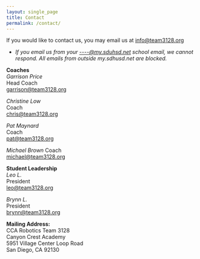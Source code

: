 ```yaml
---
layout: single_page
title: Contact
permalink: /contact/
---
```


If you would like to contact us, you may email us at [info@team3128.org](mailto:info@team3128.org) 
- *If you email us from your ----@my.sduhsd.net school email, we cannot respond. All emails from outside my.sdhusd.net are blocked.*

**Coaches**  
*Garrison Price*  
Head Coach  
[garrison@team3128.org](mailto:garrison@team3128.org)

*Christine Low*  
Coach  
[chris@team3128.org](mailto:chris@team3128.org)

*Pat Maynard*  
Coach  
[pat@team3128.org](mailto:pat@team3128.org)

*Michael Brown*
Coach  
[michael@team3128.org](mailto:michael@team3128.org)


**Student Leadership**  
*Leo L.*  
President  
[leo@team3128.org](mailto:leo@team3128.org)

*Brynn L.*  
President  
[brynn@team3128.org](mailto:brynn@team3128.org)

<!-- 
**Item Requests:**  
If you would like to request an item for the workshop, the robot, or robotics, [tell us here](https://docs.google.com/forms/d/e/1FAIpQLSeDOGKZMsi8F6hn1Md16a8cnNyxb3TEy5sdJTwQK0GUv-Sf8w/viewform)
-->

**Mailing Address:**  
CCA Robotics Team 3128  
Canyon Crest Academy  
5951 Village Center Loop Road  
San Diego, CA 92130
